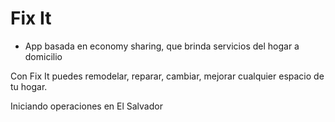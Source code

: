 # Fix It
- App basada en economy sharing, que brinda servicios del hogar a domicilio

Con Fix It puedes remodelar, reparar, cambiar, mejorar cualquier espacio de tu hogar.

Iniciando operaciones en El Salvador